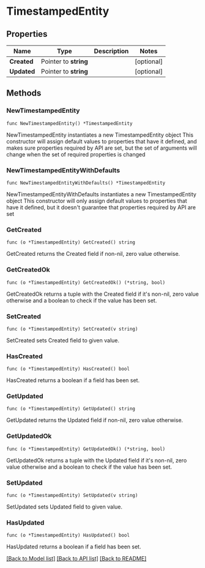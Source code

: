 # TimestampedEntity

## Properties

Name | Type | Description | Notes
------------ | ------------- | ------------- | -------------
**Created** | Pointer to **string** |  | [optional] 
**Updated** | Pointer to **string** |  | [optional] 

## Methods

### NewTimestampedEntity

`func NewTimestampedEntity() *TimestampedEntity`

NewTimestampedEntity instantiates a new TimestampedEntity object
This constructor will assign default values to properties that have it defined,
and makes sure properties required by API are set, but the set of arguments
will change when the set of required properties is changed

### NewTimestampedEntityWithDefaults

`func NewTimestampedEntityWithDefaults() *TimestampedEntity`

NewTimestampedEntityWithDefaults instantiates a new TimestampedEntity object
This constructor will only assign default values to properties that have it defined,
but it doesn't guarantee that properties required by API are set

### GetCreated

`func (o *TimestampedEntity) GetCreated() string`

GetCreated returns the Created field if non-nil, zero value otherwise.

### GetCreatedOk

`func (o *TimestampedEntity) GetCreatedOk() (*string, bool)`

GetCreatedOk returns a tuple with the Created field if it's non-nil, zero value otherwise
and a boolean to check if the value has been set.

### SetCreated

`func (o *TimestampedEntity) SetCreated(v string)`

SetCreated sets Created field to given value.

### HasCreated

`func (o *TimestampedEntity) HasCreated() bool`

HasCreated returns a boolean if a field has been set.

### GetUpdated

`func (o *TimestampedEntity) GetUpdated() string`

GetUpdated returns the Updated field if non-nil, zero value otherwise.

### GetUpdatedOk

`func (o *TimestampedEntity) GetUpdatedOk() (*string, bool)`

GetUpdatedOk returns a tuple with the Updated field if it's non-nil, zero value otherwise
and a boolean to check if the value has been set.

### SetUpdated

`func (o *TimestampedEntity) SetUpdated(v string)`

SetUpdated sets Updated field to given value.

### HasUpdated

`func (o *TimestampedEntity) HasUpdated() bool`

HasUpdated returns a boolean if a field has been set.


[[Back to Model list]](../README.md#documentation-for-models) [[Back to API list]](../README.md#documentation-for-api-endpoints) [[Back to README]](../README.md)


